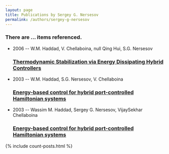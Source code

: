 ```yaml
---
layout: page
title: Publications by Sergey G. Nersesov
permalink: /authors/sergey-g-nersesov
---
```


<h3 id="number-posts">There are ... items referenced.</h3>
<ul class="post-list">
<li><span class='post-meta'>2006 -- W.M. Haddad, V. Chellaboina, null Qing Hui, S.G. Nersesov</span><h3><a class='post-link' href="{{ site.baseurl }}/thermodynamic-stabilization-via-energy-dissipating-hybrid-controllers">Thermodynamic Stabilization via Energy Dissipating Hybrid Controllers</a></h3></li>
<li><span class='post-meta'>2003 -- W.M. Haddad, S.G. Nersesov, V. Chellaboina</span><h3><a class='post-link' href="{{ site.baseurl }}/energy-based-control-for-hybrid-port-controlled-hamiltonian-systems0">Energy-based control for hybrid port-controlled Hamiltonian systems</a></h3></li>
<li><span class='post-meta'>2003 -- Wassim M. Haddad, Sergey G. Nersesov, VijaySekhar Chellaboina</span><h3><a class='post-link' href="{{ site.baseurl }}/energy-based-control-for-hybrid-port-controlled-hamiltonian-systems">Energy-based control for hybrid port-controlled Hamiltonian systems</a></h3></li>

</ul>
{% include count-posts.html %}
